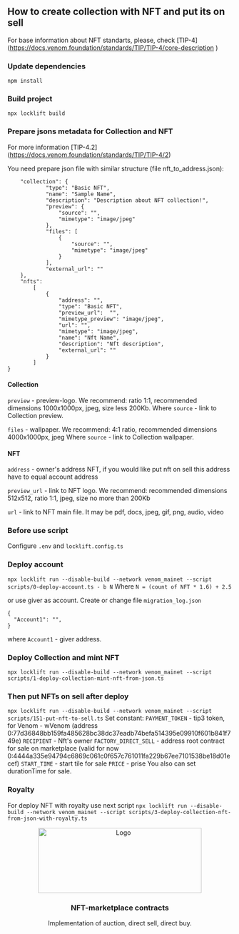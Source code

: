 
## **How to create collection with NFT and put its on sell**
For base information about NFT standarts, please, check [TIP-4] (https://docs.venom.foundation/standards/TIP/TIP-4/core-description )

### Update dependencies
`npm install`

### Build project
`npx locklift build`

### Prepare jsons metadata for Collection and NFT
For more information [TIP-4.2] (https://docs.venom.foundation/standards/TIP/TIP-4/2)
 
You need prepare json file with similar structure (file nft_to_address.json):

```{
    "collection": {
            "type": "Basic NFT",
            "name": "Sample Name",
            "description": "Description about NFT collection!",
            "preview": {
                "source": "",
                "mimetype": "image/jpeg"
            },
            "files": [
                {
                    "source": "",
                    "mimetype": "image/jpeg"
                }
            ],
            "external_url": ""
    },
    "nfts":
        [
            {
                "address": "",
                "type": "Basic NFT",
                "preview_url":	"",
                "mimetype_preview": "image/jpeg",
                "url": "",
                "mimetype": "image/jpeg",
                "name": "Nft Name",
                "description": "Nft description",
                "external_url": ""
            }
        ]
}
 ```
#### Collection

`preview`  - preview-logo. We recommend: ratio 1:1, recommended dimensions 1000x1000px, jpeg, size less 200Kb.
    Where `source` - link to Collection preview.

`files` - wallpaper. We recommend: 4:1 ratio, recommended dimensions 4000x1000px, jpeg
    Where `source` - link to Collection wallpaper.

#### NFT
`address` - owner's address  NFT, if you would like put nft on sell this address have to equal account address

`preview_url` - link to NFT logo. We recommend: recommended dimensions 512x512, ratio 1:1, jpeg, size no more than 200Kb 

`url` - link to NFT main file. It may be pdf, docs, jpeg, gif, png, audio, video


### Before use script
Сonfigure `.env` and `locklift.config.ts`

### Deploy account
`npx locklift run --disable-build --network venom_mainet --script scripts/0-deploy-account.ts - b N`
Where `N = (count of NFT * 1.6) + 2.5`

or use giver as account. Create or change file `migration_log.json`
```
{
  "Account1": "",
}
```
where `Account1` - giver address.


### Deploy Collection and mint NFT

`npx locklift run --disable-build --network venom_mainet --script scripts/1-deploy-collection-mint-nft-from-json.ts`

### Then put NFTs on sell after deploy

`npx locklift run --disable-build --network venom_mainet --script scripts/151-put-nft-to-sell.ts`
Set constant:
`PAYMENT_TOKEN` - tip3 token, for Venom - wVenom (address 0:77d36848bb159fa485628bc38dc37eadb74befa514395e09910f601b841f749e)
`RECIPIENT` - Nft's owner
`FACTORY_DIRECT_SELL` - address root contract for sale on marketplace (valid for now 0:4444a335e94794c6869c061c0f657c761011fa229b67ee7101538be18d01ecef)
`START_TIME` - start tile for sale
`PRICE` - prise
You also can set durationTime for sale.

### Royalty 
For deploy NFT with royalty use next script
`npx locklift run --disable-build --network venom_mainet --script scripts/3-deploy-collection-nft-from-json-with-royalty.ts`


<p align="center">
  <a href="https://github.com/venom-blockchain/developer-program">
    <img src="https://raw.githubusercontent.com/venom-blockchain/developer-program/main/vf-dev-program.png" alt="Logo" width="366.8" height="146.4">
  </a>
</p>

<p align="center">
    <h3 align="center">NFT-marketplace contracts</h3>
    <p align="center">Implementation of auction, direct sell, direct buy.</p>
</p>
